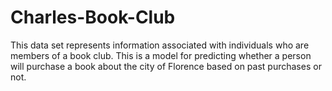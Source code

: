 # Charles-Book-Club
This data set represents information associated with individuals who are members of a book club. This is a model for predicting whether a person will purchase a book about the city of Florence based on past purchases or not.
